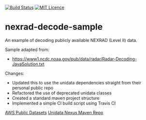 [![Build Status](https://travis-ci.org/SuperEvenSteven/aws-nexrad-java.svg?branch=master)](https://travis-ci.org/SuperEvenSteven/aws-nexrad-java) [![MIT Licence](https://badges.frapsoft.com/os/mit/mit.svg?v=103)](https://opensource.org/licenses/mit-license.php)

# nexrad-decode-sample
An example of decoding publicly available NEXRAD (Level II) data. 

Sample adapted from:
* https://www1.ncdc.noaa.gov/pub/data/radar/Radar-Decoding-JavaSolution.txt

Changes: 
- Updated this to use the unidata dependencies straight from their personal public repo 
- Refactored the use of deprecated unidata classes
- Created a standard maven project structure 
- Implemented a simple CI build script using Travis CI

[AWS Public Datasets](https://aws.amazon.com/public-datasets/nexrad/)
[Unidata Nexus Maven Repo](https://artifacts.unidata.ucar.edu/)
